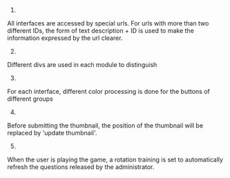 1.
All interfaces are accessed by special urls. 
For urls with more than two different IDs, the form of text description + ID is used to make the information expressed by the url clearer.

2.
Different divs are used in each module to distinguish

3.
For each interface, different color processing is done for the buttons of different groups

4.
Before submitting the thumbnail, the position of the thumbnail will be replaced by 'update thumbnail'.

5.
When the user is playing the game, a rotation training is set to automatically refresh the questions released by the administrator.